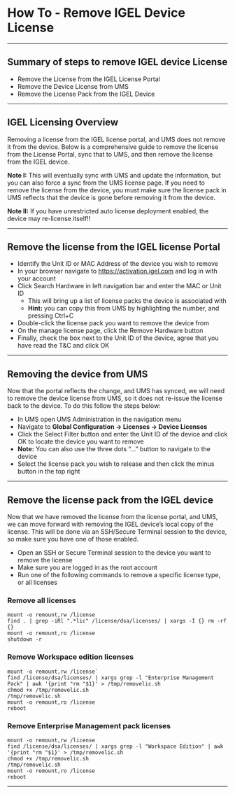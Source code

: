 # How To - Remove IGEL Device License

-----
## Summary of steps to remove IGEL device License

- Remove the License from the IGEL License Portal
- Remove the Device License from UMS
- Remove the License Pack from the IGEL Device

-----
## IGEL Licensing Overview

Removing a license from the IGEL license portal, and UMS does not remove it from the device. Below is a comprehensive guide to remove the license from the License Portal, sync that to UMS, and then remove the license from the IGEL device.

**Note I:** This will eventually sync with UMS and update the information, but you can also force a sync from the UMS license page. If you need to remove the license from the device, you must make sure the license pack in UMS reflects that the device is gone before removing it from the device.

**Note II:** If you have unrestricted auto license deployment enabled, the device may re-license itself!!

-----
## Remove the license from the IGEL license Portal

- Identify the Unit ID or MAC Address of the device you wish to remove
-	In your browser navigate to https://activation.igel.com and log in with your account
- Click Search Hardware in left navigation bar and enter the MAC or Unit ID
  - This will bring up a list of license packs the device is associated with
  - **Hint:** you can copy this from UMS by highlighting the number, and pressing Ctrl+C
-	Double-click the license pack you want to remove the device from
-	On the manage license page, click the Remove Hardware button
-	Finally, check the box next to the Unit ID of the device, agree that you have read the T&C and click OK

-----
## Removing the device from UMS

Now that the portal reflects the change, and UMS has synced, we will need to remove the device license from UMS, so it does not re-issue the license back to the device. To do this follow the steps below:

-	In UMS open UMS Administration in the navigation menu
-	Navigate to **Global Configuration -> Licenses -> Device Licenses**
-	Click the Select Filter button and enter the Unit ID of the device and click OK to locate the device you want to remove
-	**Note:** You can also use the three dots “…” button to navigate to the device
-	Select the license pack you wish to release and then click the minus button in the top right

-----
## Remove the license pack from the IGEL device

Now that we have removed the license from the license portal, and UMS, we can move forward with removing the IGEL device’s local copy of the license. This will be done via an SSH/Secure Terminal session to the device, so make sure you have one of those enabled.

-	Open an SSH or Secure Terminal session to the device you want to remove the license
-	Make sure you are logged in as the root account
-	Run one of the following commands to remove a specific license type, or all licenses

### Remove all licenses

```{all-licenses}
mount -o remount,rw /license
find . | grep -iRl ".*lic" /license/dsa/licenses/ | xargs -I {} rm -rf {}
mount -o remount,ro /license
shutdown -r
   ```

### Remove Workspace edition licenses

```{workspace}
mount -o remount,rw /license`
find /license/dsa/licenses/ | xargs grep -l "Enterprise Management Pack" | awk '{print "rm "$1}' > /tmp/removelic.sh
chmod +x /tmp/removelic.sh
/tmp/removelic.sh
mount -o remount,ro /license
reboot
  ```

### Remove Enterprise Management pack licenses  

```{}
mount -o remount,rw /license
find /license/dsa/licenses/ | xargs grep -l "Workspace Edition" | awk '{print "rm "$1}' > /tmp/removelic.sh
chmod +x /tmp/removelic.sh
/tmp/removelic.sh
mount -o remount,ro /license
reboot
  ```
-----
